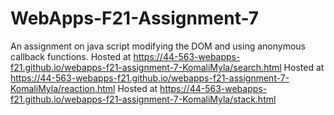# WebApps-F21-Assignment-7
An assignment on java script modifying the DOM and using anonymous callback functions.
Hosted at https://44-563-webapps-f21.github.io/webapps-f21-assignment-7-KomaliMyla/search.html
Hosted at https://44-563-webapps-f21.github.io/webapps-f21-assignment-7-KomaliMyla/reaction.html
Hosted at https://44-563-webapps-f21.github.io/webapps-f21-assignment-7-KomaliMyla/stack.html

